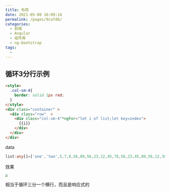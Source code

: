```yaml
---
title: 布局
date: 2021-05-08 16:09:14
permalink: /pages/9cafd6/
categories:
  - 前端
  - Angular
  - 组件库
  - ng-bootstrap
tags:
  - 
---
```



## 循环3分行示例

```html
<style>
  .col-sm-4{
    border: solid 1px red;
  }
</style>
<div class="container" >
  <div class="row"  >
    <div class="col-sm-4"*ngFor="let i of list;let key=index">
      {{i}}
    </div>
  </div>
</div>


```

data

```typescript
list:any[]=['one','two',5,7,8,56,89,56,23,12,45,78,56,23,45,89,56,12,36,56]
```

效果

<img src="https://gitee.com/lukexiaoasusual/images/raw/master/img/20210414084319.png" style="zoom: 50%;" />

相当于循环三分一个横行，而且是响应式的 